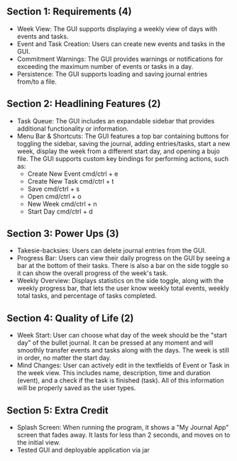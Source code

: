 ## Section 1: Requirements (4)
- Week View: The GUI supports displaying a weekly view of days with events and tasks.
- Event and Task Creation: Users can create new events and tasks in the GUI.
- Commitment Warnings: The GUI provides warnings or notifications for exceeding the maximum number of events or tasks in a day.
- Persistence: The GUI supports loading and saving journal entries from/to a file.

## Section 2: Headlining Features (2)
- Task Queue: The GUI includes an expandable sidebar that provides additional functionality or information.
- Menu Bar & Shortcuts: The GUI features a top bar containing buttons for toggling the sidebar, saving the journal, 
adding entries/tasks, start a new week, display the week from a different start day, and opening a bujo file. The GUI 
supports custom key bindings for performing actions, such as:
  - Create New Event cmd/ctrl + e
  - Create New Task cmd/ctrl + t
  - Save cmd/ctrl + s
  - Open cmd/ctrl + o
  - New Week cmd/ctrl + n
  - Start Day cmd/ctrl + d

## Section 3: Power Ups (3)
- Takesie-backsies: Users can delete journal entries from the GUI.
- Progress Bar: Users can view their daily progress on the GUI by seeing a bar at the bottom of their tasks. There is also a
bar on the side toggle so it can show the overall progress of the week's task.
- Weekly Overview: Displays statistics on the side toggle, along with the weekly progress bar, that lets the user know
weekly total events, weekly total tasks, and percentage of tasks completed.

## Section 4: Quality of Life (2)
- Week Start: User can choose what day of the week should be the "start day" of the bullet journal. It can be pressed
at any moment and will smoothly transfer events and tasks along with the days. The week is still in order, no matter the
start day.
- Mind Changes: User can actively edit in the textfields of Event or Task in the week view. This includes name,
description, time and duration (event), and a check if the task is finished (task). All of this information will be 
properly saved as the user types.

## Section 5: Extra Credit
- Splash Screen: When running the program, it shows a "My Journal App" screen that fades away. It lasts for less than
2 seconds, and moves on to the initial view.
- Tested GUI and deployable application via jar 
